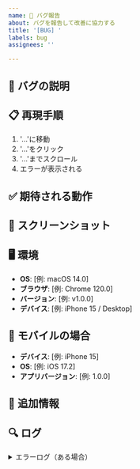 ```yaml
---
name: 🐛 バグ報告
about: バグを報告して改善に協力する
title: '[BUG] '
labels: bug
assignees: ''

---
```


## 🐛 バグの説明
<!-- バグの内容を明確かつ簡潔に説明してください -->

## 📋 再現手順
1. '...'に移動
2. '...'をクリック
3. '...'までスクロール
4. エラーが表示される

## ✅ 期待される動作
<!-- 正常に動作した場合、どうなるべきかを説明してください -->

## 📸 スクリーンショット
<!-- 可能であれば、問題を説明するスクリーンショットを追加してください -->

## 🖥️ 環境
 - **OS**: [例: macOS 14.0]
 - **ブラウザ**: [例: Chrome 120.0]
 - **バージョン**: [例: v1.0.0]
 - **デバイス**: [例: iPhone 15 / Desktop]

## 📱 モバイルの場合
 - **デバイス**: [例: iPhone 15]
 - **OS**: [例: iOS 17.2]
 - **アプリバージョン**: [例: 1.0.0]

## 📝 追加情報
<!-- この問題に関する追加の情報やコンテキストを記入してください -->

## 🔍 ログ
<details>
<summary>エラーログ（ある場合）</summary>

```
ここにエラーログを貼り付け
```

</details>